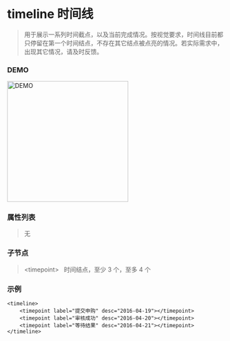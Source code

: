 # timeline 时间线
> 用于展示一系列时间截点，以及当前完成情况。按视觉要求，时间线目前都只停留在第一个时间结点，不存在其它结点被点亮的情况。若实际需求中，出现其它情况，请及时反馈。

### DEMO
<div><img alt="DEMO" src="https://ohc0dpsgs.qnssl.com/lego/images/timeline.png" width="280.859"/></div>

### 属性列表
> 无

### 子节点
> &lt;timepoint&gt;&nbsp;&nbsp; 时间结点，至少 3 个，至多 4 个

### 示例
```
<timeline>
    <timepoint label="提交申购" desc="2016-04-19"></timepoint>
    <timepoint label="审核成功" desc="2016-04-20"></timepoint>
    <timepoint label="等待结果" desc="2016-04-21"></timepoint>
</timeline>

```

### &nbsp;